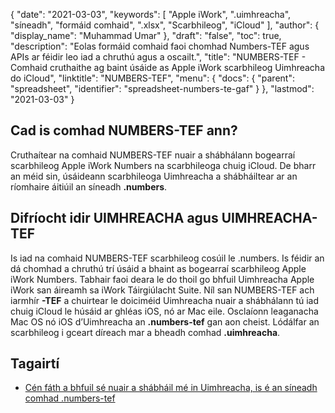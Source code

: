 {
  "date": "2021-03-03",
  "keywords": [
"Apple iWork",
".uimhreacha",
"síneadh",
"formáid comhaid",
".xlsx",
"Scarbhileog",
"iCloud"
],
  "author": {
    "display_name": "Muhammad Umar"
},
  "draft": "false",
  "toc": true,
  "description": "Eolas formáid comhaid faoi chomhad Numbers-TEF agus APIs ar féidir leo iad a chruthú agus a oscailt.",
  "title": "NUMBERS-TEF - Comhaid cruthaithe ag baint úsáide as Apple iWork scarbhileog Uimhreacha do iCloud",
  "linktitle": "NUMBERS-TEF",
  "menu": {
    "docs": {
      "parent": "spreadsheet",
      "identifier": "spreadsheet-numbers-te-gaf"
}
},
  "lastmod": "2021-03-03"
}

## Cad is comhad NUMBERS-TEF ann?
Cruthaítear na comhaid NUMBERS-TEF nuair a shábhálann bogearraí scarbhileog Apple iWork Numbers na scarbhileoga chuig iCloud. De bharr an méid sin, úsáideann scarbhileoga Uimhreacha a shábháiltear ar an ríomhaire áitiúil an síneadh **.numbers**.


## Difríocht idir UIMHREACHA agus UIMHREACHA-TEF
Is iad na comhaid NUMBERS-TEF scarbhileog cosúil le .numbers. Is féidir an dá chomhad a chruthú trí úsáid a bhaint as bogearraí scarbhileog Apple iWork Numbers. Tabhair faoi deara le do thoil go bhfuil Uimhreacha Apple iWork san áireamh sa iWork Táirgiúlacht Suite. Níl san NUMBERS-TEF ach iarmhír **-TEF** a chuirtear le doiciméid Uimhreacha nuair a shábhálann tú iad chuig iCloud le húsáid ar ghléas iOS, nó ar Mac eile.
Osclaíonn leaganacha Mac OS nó iOS d’Uimhreacha an **.numbers-tef** gan aon cheist. Lódálfar an scarbhileog i gceart díreach mar a bheadh comhad **.uimhreacha**.

## Tagairtí ##

* [Cén fáth a bhfuil sé nuair a shábháil mé in Uimhreacha, is é an síneadh comhad .numbers-tef](https://ifelix.co.uk/tech/iwork/numbers/numbers001.html)



